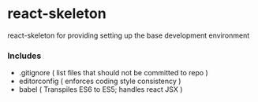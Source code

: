 # react-skeleton

react-skeleton for providing setting up the base development environment

### Includes
* .gitignore ( list files that should not be committed to repo )
* editorconfig ( enforces coding style consistency )
* babel ( Transpiles ES6 to ES5; handles react JSX )
